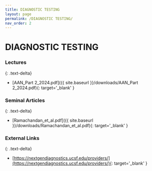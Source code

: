 ```yaml
---
title: DIAGNOSTIC TESTING
layout: page
permalink: /DIAGNOSTIC TESTING/
nav_order: 2
---
```


# DIAGNOSTIC TESTING     

### Lectures
{: .text-delta}
* [AAN_Part 2_2024.pdf]({{ site.baseurl }}/downloads/AAN_Part 2_2024.pdf){: target='_blank' }

### Seminal Articles
{: .text-delta}
* [Ramachandan_et_al.pdf]({{ site.baseurl }}/downloads/Ramachandan_et_al.pdf){: target='_blank' }

### External Links
{: .text-delta}
* [https://nextgendiagnostics.ucsf.edu/providers/](https://nextgendiagnostics.ucsf.edu/providers/){: target='_blank' }
